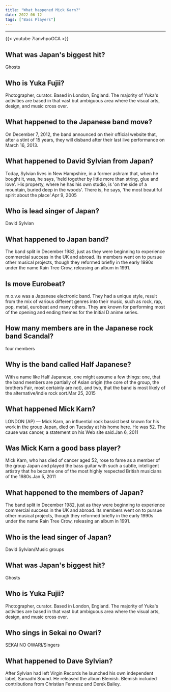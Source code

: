 ```yaml
---
title: "What happened Mick Karn?"
date: 2022-06-12
tags: ["Bass Players"]
---
```


---
{{< youtube 7IanvhpoGCA >}}
## What was Japan's biggest hit?
Ghosts

## Who is Yuka Fujii?
Photographer, curator. Based in London, England. The majority of Yuka's activities are based in that vast but ambiguous area where the visual arts, design, and music cross over.

## What happened to the Japanese band move?
On December 7, 2012, the band announced on their official website that, after a stint of 15 years, they will disband after their last live performance on March 16, 2013.

## What happened to David Sylvian from Japan?
Today, Sylvian lives in New Hampshire, in a former ashram that, when he bought it, was, he says, 'held together by little more than string, glue and love'. His property, where he has his own studio, is 'on the side of a mountain, buried deep in the woods'. There is, he says, 'the most beautiful spirit about the place'.Apr 9, 2005

## Who is lead singer of Japan?
David Sylvian

## What happened to Japan band?
The band split in December 1982, just as they were beginning to experience commercial success in the UK and abroad. Its members went on to pursue other musical projects, though they reformed briefly in the early 1990s under the name Rain Tree Crow, releasing an album in 1991.

## Is move Eurobeat?
m.o.v.e was a Japanese electronic band. They had a unique style, result from the mix of various different genres into their music, such as rock, rap, pop, metal, eurobeat and many others. They are known for performing most of the opening and ending themes for the Initial D anime series.

## How many members are in the Japanese rock band Scandal?
four members

## Why is the band called Half Japanese?
With a name like Half Japanese, one might assume a few things: one, that the band members are partially of Asian origin (the core of the group, the brothers Fair, most certainly are not), and two, that the band is most likely of the alternative/indie rock sort.Mar 25, 2015

## What happened Mick Karn?
LONDON (AP) — Mick Karn, an influential rock bassist best known for his work in the group Japan, died on Tuesday at his home here. He was 52. The cause was cancer, a statement on his Web site said.Jan 6, 2011

## Was Mick Karn a good bass player?
Mick Karn, who has died of cancer aged 52, rose to fame as a member of the group Japan and played the bass guitar with such a subtle, intelligent artistry that he became one of the most highly respected British musicians of the 1980s.Jan 5, 2011

## What happened to the members of Japan?
The band split in December 1982, just as they were beginning to experience commercial success in the UK and abroad. Its members went on to pursue other musical projects, though they reformed briefly in the early 1990s under the name Rain Tree Crow, releasing an album in 1991.

## Who is the lead singer of Japan?
David Sylvian/Music groups

## What was Japan's biggest hit?
Ghosts

## Who is Yuka Fujii?
Photographer, curator. Based in London, England. The majority of Yuka's activities are based in that vast but ambiguous area where the visual arts, design, and music cross over.

## Who sings in Sekai no Owari?
SEKAI NO OWARI/Singers

## What happened to Dave Sylvian?
After Sylvian had left Virgin Records he launched his own independent label, Samadhi Sound. He released the album Blemish. Blemish included contributions from Christian Fennesz and Derek Bailey.

